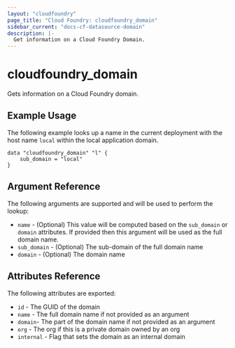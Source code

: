 ```yaml
---
layout: "cloudfoundry"
page_title: "Cloud Foundry: cloudfoundry_domain"
sidebar_current: "docs-cf-datasource-domain"
description: |-
  Get information on a Cloud Foundry Domain.
---
```


# cloudfoundry\_domain

Gets information on a Cloud Foundry domain.

## Example Usage

The following example looks up a name in the current deployment with the host name `local` within the local application domain.

```hcl
data "cloudfoundry_domain" "l" {
    sub_domain = "local"
}
```

## Argument Reference

The following arguments are supported and will be used to perform the lookup:

* `name` - (Optional) This value will be computed based on the `sub_domain` or `domain` attributes. If provided then this argument will be used as the full domain name.
* `sub_domain` - (Optional) The sub-domain of the full domain name
* `domain` - (Optional) The domain name

## Attributes Reference

The following attributes are exported:

* `id` - The GUID of the domain
* `name` - The full domain name if not provided as an argument
* `domain`- The part of the domain name if not provided as an argument
* `org` - The org if this is a private domain owned by an org
* `internal` - Flag that sets the domain as an internal domain
